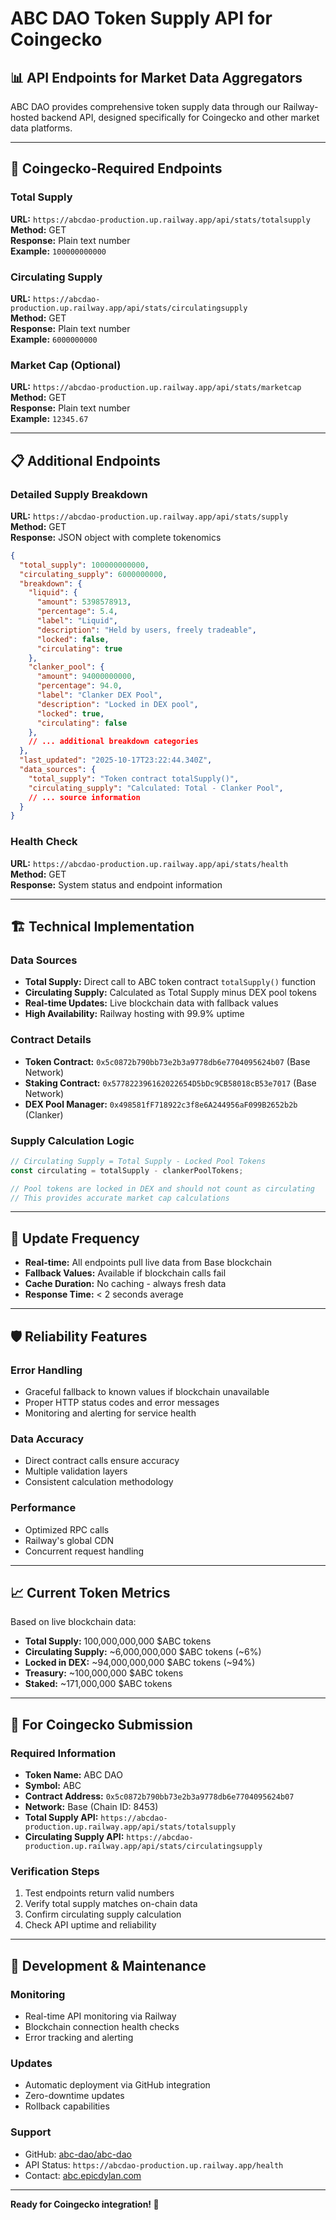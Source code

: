 # ABC DAO Token Supply API for Coingecko

## 📊 **API Endpoints for Market Data Aggregators**

ABC DAO provides comprehensive token supply data through our Railway-hosted backend API, designed specifically for Coingecko and other market data platforms.

---

## 🔗 **Coingecko-Required Endpoints**

### Total Supply
**URL:** `https://abcdao-production.up.railway.app/api/stats/totalsupply`  
**Method:** GET  
**Response:** Plain text number  
**Example:** `100000000000`  

### Circulating Supply  
**URL:** `https://abcdao-production.up.railway.app/api/stats/circulatingsupply`  
**Method:** GET  
**Response:** Plain text number  
**Example:** `6000000000`  

### Market Cap (Optional)
**URL:** `https://abcdao-production.up.railway.app/api/stats/marketcap`  
**Method:** GET  
**Response:** Plain text number  
**Example:** `12345.67`  

---

## 📋 **Additional Endpoints**

### Detailed Supply Breakdown
**URL:** `https://abcdao-production.up.railway.app/api/stats/supply`  
**Method:** GET  
**Response:** JSON object with complete tokenomics  

```json
{
  "total_supply": 100000000000,
  "circulating_supply": 6000000000,
  "breakdown": {
    "liquid": {
      "amount": 5398578913,
      "percentage": 5.4,
      "label": "Liquid",
      "description": "Held by users, freely tradeable",
      "locked": false,
      "circulating": true
    },
    "clanker_pool": {
      "amount": 94000000000,
      "percentage": 94.0,
      "label": "Clanker DEX Pool", 
      "description": "Locked in DEX pool",
      "locked": true,
      "circulating": false
    },
    // ... additional breakdown categories
  },
  "last_updated": "2025-10-17T23:22:44.340Z",
  "data_sources": {
    "total_supply": "Token contract totalSupply()",
    "circulating_supply": "Calculated: Total - Clanker Pool",
    // ... source information
  }
}
```

### Health Check
**URL:** `https://abcdao-production.up.railway.app/api/stats/health`  
**Method:** GET  
**Response:** System status and endpoint information  

---

## 🏗️ **Technical Implementation**

### Data Sources
- **Total Supply:** Direct call to ABC token contract `totalSupply()` function
- **Circulating Supply:** Calculated as Total Supply minus DEX pool tokens
- **Real-time Updates:** Live blockchain data with fallback values
- **High Availability:** Railway hosting with 99.9% uptime

### Contract Details
- **Token Contract:** `0x5c0872b790bb73e2b3a9778db6e7704095624b07` (Base Network)
- **Staking Contract:** `0x577822396162022654D5bDc9CB58018cB53e7017` (Base Network)
- **DEX Pool Manager:** `0x498581fF718922c3f8e6A244956aF099B2652b2b` (Clanker)

### Supply Calculation Logic
```javascript
// Circulating Supply = Total Supply - Locked Pool Tokens
const circulating = totalSupply - clankerPoolTokens;

// Pool tokens are locked in DEX and should not count as circulating
// This provides accurate market cap calculations
```

---

## 🔄 **Update Frequency**

- **Real-time:** All endpoints pull live data from Base blockchain
- **Fallback Values:** Available if blockchain calls fail
- **Cache Duration:** No caching - always fresh data
- **Response Time:** < 2 seconds average

---

## 🛡️ **Reliability Features**

### Error Handling
- Graceful fallback to known values if blockchain unavailable
- Proper HTTP status codes and error messages
- Monitoring and alerting for service health

### Data Accuracy
- Direct contract calls ensure accuracy
- Multiple validation layers
- Consistent calculation methodology

### Performance
- Optimized RPC calls
- Railway's global CDN
- Concurrent request handling

---

## 📈 **Current Token Metrics**

Based on live blockchain data:
- **Total Supply:** 100,000,000,000 $ABC tokens
- **Circulating Supply:** ~6,000,000,000 $ABC tokens (~6%)
- **Locked in DEX:** ~94,000,000,000 $ABC tokens (~94%)
- **Treasury:** ~100,000,000 $ABC tokens
- **Staked:** ~171,000,000 $ABC tokens

---

## 🚀 **For Coingecko Submission**

### Required Information
- **Token Name:** ABC DAO
- **Symbol:** ABC
- **Contract Address:** `0x5c0872b790bb73e2b3a9778db6e7704095624b07`
- **Network:** Base (Chain ID: 8453)
- **Total Supply API:** `https://abcdao-production.up.railway.app/api/stats/totalsupply`
- **Circulating Supply API:** `https://abcdao-production.up.railway.app/api/stats/circulatingsupply`

### Verification Steps
1. Test endpoints return valid numbers
2. Verify total supply matches on-chain data
3. Confirm circulating supply calculation
4. Check API uptime and reliability

---

## 🔧 **Development & Maintenance**

### Monitoring
- Real-time API monitoring via Railway
- Blockchain connection health checks
- Error tracking and alerting

### Updates
- Automatic deployment via GitHub integration
- Zero-downtime updates
- Rollback capabilities

### Support
- GitHub: [abc-dao/abc-dao](https://github.com/abc-dao/abc-dao)
- API Status: `https://abcdao-production.up.railway.app/health`
- Contact: [abc.epicdylan.com](https://abc.epicdylan.com)

---

**Ready for Coingecko integration! 🎯**
